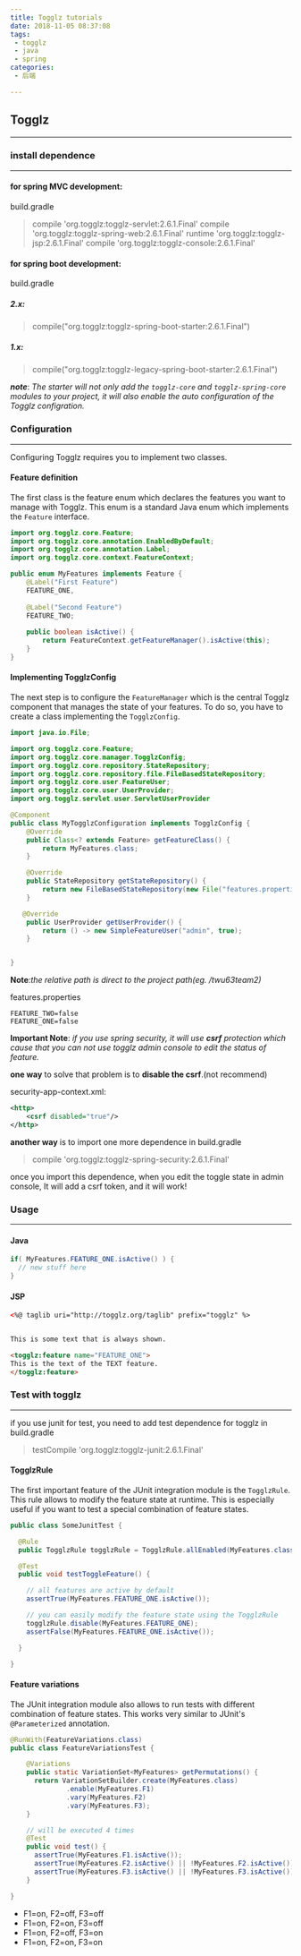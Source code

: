 ```yaml
---
title: Togglz tutorials
date: 2018-11-05 08:37:08
tags:
 - togglz
 - java
 - spring
categories:
 - 后端

---
```


## Togglz

------

### install dependence

---

#### for spring MVC development:

build.gradle

> compile 'org.togglz:togglz-servlet:2.6.1.Final'
> compile 'org.togglz:togglz-spring-web:2.6.1.Final'
> runtime 'org.togglz:togglz-jsp:2.6.1.Final'
> compile 'org.togglz:togglz-console:2.6.1.Final'

<!--more-->

#### for spring boot development:

build.gradle

##### 2.x:

> compile("org.togglz:togglz-spring-boot-starter:2.6.1.Final")

##### 1.x:

> compile("org.togglz:togglz-legacy-spring-boot-starter:2.6.1.Final")

***note***: *The starter will not only add the `togglz-core` and `togglz-spring-core` modules to your project, it will also enable the auto configuration of the Togglz configration.*

### Configuration

---

Configuring Togglz requires you to implement two classes.

#### Feature definition

 The first class is the feature enum which declares the features you want to manage with Togglz. This enum is a standard Java enum which implements the `Feature` interface.

```java
import org.togglz.core.Feature;
import org.togglz.core.annotation.EnabledByDefault;
import org.togglz.core.annotation.Label;
import org.togglz.core.context.FeatureContext;

public enum MyFeatures implements Feature {
    @Label("First Feature")
    FEATURE_ONE,
    
    @Label("Second Feature")
    FEATURE_TWO;
    
    public boolean isActive() {
        return FeatureContext.getFeatureManager().isActive(this);
    }   
}
```

#### Implementing TogglzConfig

The next step is to configure the `FeatureManager` which is the central Togglz component that manages the state of your features. To do so, you have to create a class implementing the `TogglzConfig`.

```java
import java.io.File;

import org.togglz.core.Feature;
import org.togglz.core.manager.TogglzConfig;
import org.togglz.core.repository.StateRepository;
import org.togglz.core.repository.file.FileBasedStateRepository;
import org.togglz.core.user.FeatureUser;
import org.togglz.core.user.UserProvider;
import org.togglz.servlet.user.ServletUserProvider

@Component
public class MyTogglzConfiguration implements TogglzConfig {
	@Override
    public Class<? extends Feature> getFeatureClass() {
        return MyFeatures.class;
    }

    @Override
    public StateRepository getStateRepository() {
        return new FileBasedStateRepository(new File("features.properties"));
    }

   @Override
    public UserProvider getUserProvider() {
        return () -> new SimpleFeatureUser("admin", true);
    }


}
```

**Note**:*the relative path is direct to the project path(eg. /twu63team2)*

features.properties

```properties
FEATURE_TWO=false
FEATURE_ONE=false
```

**Important Note**: *if you use spring security, it will use **csrf** protection which cause that you can not use togglz admin console to edit the status of feature.*

**one way** to solve that problem is to **disable the csrf**.(not recommend)

security-app-context.xml:

```xml
<http>
    <csrf disabled="true"/>
</http>
```

**another way** is to import one more dependence in build.gradle

>compile 'org.togglz:togglz-spring-security:2.6.1.Final'

once you import this dependence, when you edit the toggle state in admin console, It will add a csrf token, and it will work!

### Usage

---

#### Java

```java
if( MyFeatures.FEATURE_ONE.isActive() ) {
  // new stuff here
}
```

#### JSP

```html
<%@ taglib uri="http://togglz.org/taglib" prefix="togglz" %>


This is some text that is always shown.

<togglz:feature name="FEATURE_ONE">
This is the text of the TEXT feature.
</togglz:feature>
```

### Test with togglz

---

if you use junit for test, you need to add test dependence for togglz in build.gradle

> testCompile 'org.togglz:togglz-junit:2.6.1.Final'

#### TogglzRule

The first important feature of the JUnit integration module is the `TogglzRule`. This rule allows to modify the feature state at runtime. This is especially useful if you want to test a special combination of feature states.

```java
public class SomeJunitTest {

  @Rule
  public TogglzRule togglzRule = TogglzRule.allEnabled(MyFeatures.class);

  @Test
  public void testToggleFeature() {

    // all features are active by default  
    assertTrue(MyFeatures.FEATURE_ONE.isActive());

    // you can easily modify the feature state using the TogglzRule
    togglzRule.disable(MyFeatures.FEATURE_ONE);
    assertFalse(MyFeatures.FEATURE_ONE.isActive());

  }

}
```

#### Feature variations

The JUnit integration module also allows to run tests with different combination of feature states. This works very similar to JUnit's `@Parameterized` annotation.

```java
@RunWith(FeatureVariations.class)
public class FeatureVariationsTest {

    @Variations
    public static VariationSet<MyFeatures> getPermutations() {
      return VariationSetBuilder.create(MyFeatures.class)
              .enable(MyFeatures.F1)
              .vary(MyFeatures.F2)
              .vary(MyFeatures.F3);
    }

    // will be executed 4 times
    @Test
    public void test() {
      assertTrue(MyFeatures.F1.isActive());
      assertTrue(MyFeatures.F2.isActive() || !MyFeatures.F2.isActive());
      assertTrue(MyFeatures.F3.isActive() || !MyFeatures.F3.isActive());
    }

}
```

- F1=on, F2=off, F3=off
- F1=on, F2=on, F3=off
- F1=on, F2=off, F3=on
- F1=on, F2=on, F3=on